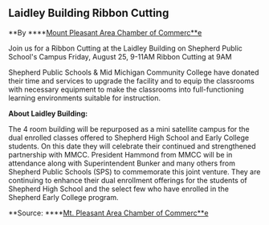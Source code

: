 ## Laidley Building Ribbon Cutting

**By ****[Mount Pleasant Area Chamber of Commerc**e](https://www.facebook.com/MtPleasantChamber/)

Join us for a Ribbon Cutting at the Laidley Building on Shepherd Public School's Campus
Friday, August 25, 9-11AM
Ribbon Cutting at 9AM

Shepherd Public Schools & Mid Michigan Community College have donated their time and services to upgrade the facility and to equip the classrooms with necessary equipment to make the classrooms into full-functioning learning environments suitable for instruction. 

**About Laidley Building:**

The 4 room building will be repurposed as a mini satellite campus for the dual enrolled classes offered to Shepherd High School and Early College students. On this date they will celebrate their continued and strengthened partnership with MMCC. President Hammond from MMCC will be in attendance along with Superintendent Bunker and many others from Shepherd Public Schools (SPS) to commemorate this joint venture. They are continuing to enhance their dual enrollment offerings for the students of Shepherd High School and the select few who have enrolled in the Shepherd Early College program.

**Source: ****[Mt. Pleasant Area Chamber of Commerc**e](https://www.facebook.com/events/675964839270762/?acontext=%7B%22ref%22%3A%223%22%2C%22ref_newsfeed_story_type%22%3A%22regular%22%2C%22action_history%22%3A%22null%22%7D)
